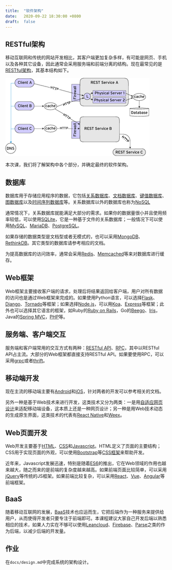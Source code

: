 ```yaml
---
title:  "软件架构"
date:   2020-09-22 18:30:00 +0800
draft:  false
---
```


## RESTful架构

移动互联网和传统的网站开发相比，其客户端更加复杂多样，有可能是网页、手机以及各种其它设备，因此通常会采用服务端和前端分离的结构。现在最常见的是[RESTful架构][restful]，其基本结构如下。

![software_arch][]

本次课，我们将了解架构中各个部分，并确定最终的软件架构。

## 数据库

数据库用于存储应用程序的数据，它包括[关系数据库][rdb]、[文档数据库][documentdb]、[键值数据库][kvdb]、[图数据库][graphdb]以及[时间序列数据库][timedb]等。关系数据库以外的数据库也称为[NoSQL][]

通常情况下，关系数据库就能满足大部分的需求。如果你的数据量很小并且使用频率较低，可以使用[SQLite][]，它是一种基于文件的关系数据库；一般情况下可以使用[MySQL][]、[MariaDB][]、[PostgreSQL][]。

如果存储的数据类型是文档型或者无模式的，也可以采用[MongoDB][]、[RethinkDB][]。其它类型的数据库请参考相应的文档。

为提高数据库的访问效率，通常会采用[Redis][]、[Memcached][]等来对数据库进行缓存。

## Web框架

Web框架主要接收客户端的请求，处理后将结果返回给客户端，用户对所有数据的访问也是通过Web框架来完成的。如果使用Python语言，可以选择[Flask][]、[Django][]、[Tornado][]等框架；如果选择[Node.js][]，可以用[Koa][]、[Express][]等框架；此外也可以选择其它语言的框架，如Ruby的[Ruby on Rails][ror]，Go的[Beego][]、[Iris][]，Java的[Spring MVC][spring_mvc]，[PHP][]等。

## 服务端、客户端交互

服务端和客户端常用的交互方式有两种：[RESTful API][restful]、[RPC][]，其中以RESTful API占主流。大部分的Web框架都直接支持RESTful API。如果要使用RPC，可以采用[grpc][]或者[thrift][]。

## 移动端开发

现在主流的移动端主要有[Android][]和[iOS][]，针对两者的开发可以参考相关的文档。

另外一种是基于Web技术来进行开发，这类技术又分为两类：一是用[自适应网页设计][responsive_design]来适配移动端设备，这本质上还是一种网页设计；另一种是用Web技术动态的生成原生界面，这类技术的代表有[React Native][]和[Weex][]。

## Web页面开发

Web开发主要基于[HTML][]、[CSS][]和[Javascript][]。HTML定义了页面的主要结构；CSS用于实现页面的外观，可以使用[Bootstrap][]等[CSS框架][css_framework]来帮助开发。

近年来，Javascript发展迅速，特别是随着[ES6][]的推出，它在Web领域的作用也越来越大，随之而来的是前端的复杂度越来越高。如果前端页面比较简单，可以采用[jQuery][]等传统的JS框架。如果前端比较复杂，可以采用[React][]、[Vue][]、[Angular][]等前端框架。

## BaaS

随着移动互联网的发展，[BaaS][]技术也应运而生，它把后端作为一种服务来提供给用户，从而使得开发者只要专注于前端即可。本课程建议大家自己开发后端以熟悉相应的技术，如果人力实在不够可以使用[Leancloud][]、[Firebase][]、[Parse][]之类的作为后端，以减少后端的开发量。

## 作业

在`docs/design.md`中完成系统的架构设计。

[android]: https://developer.android.com/?hl=zh-cn
[angular]: https://angular.io/
[baas]: https://en.wikipedia.org/wiki/Mobile_backend_as_a_service
[beego]: https://beego.me/
[bootstrap]: https://getbootstrap.com/
[css]: http://www.w3school.com.cn/css3/index.ASP
[css_framework]: https://github.com/troxler/awesome-css-frameworks
[django]: https://www.djangoproject.com/
[documentdb]: https://en.wikipedia.org/wiki/Document-oriented_database
[es6]: http://es6.ruanyifeng.com/
[express]: https://expressjs.com/zh-cn/
[firebase]: https://firebase.google.com/
[flask]: http://flask.pocoo.org/
[graphdb]: https://en.wikipedia.org/wiki/Graph_database
[grpc]: https://grpc.io/
[html]: https://www.w3schools.com/html/html5_intro.asp
[ios]: https://developer.apple.com/
[iris]: https://iris-go.com/
[javascript]: https://wangdoc.com/javascript/
[jquery]: https://jquery.com/
[koa]: https://koajs.com/
[kvdb]: https://en.wikipedia.org/wiki/Key-value_database
[leancloud]: https://leancloud.cn/
[mariadb]: https://mariadb.org/
[memcached]: https://memcached.org/
[mongodb]: https://github.com/mongo/mongo
[mysql]: http://mysql.com/
[node.js]: https://nodejs.org/en/
[nosql]: https://zh.wikipedia.org/wiki/NoSQL
[parse]: https://parseplatform.org/
[php]: http://php.net/
[postgresql]: http://www.postgresql.org/
[rdb]: https://zh.wikipedia.org/wiki/%E5%85%B3%E7%B3%BB%E6%95%B0%E6%8D%AE%E5%BA%93
[react native]: https://facebook.github.io/react-native/
[react]: https://reactjs.org/
[redis]: https://redis.io/
[responsive_design]: http://www.ruanyifeng.com/blog/2012/05/responsive_web_design.html
[restful]: http://www.ruanyifeng.com/blog/2011/09/restful.html
[rethinkdb]: https://github.com/rethinkdb/rethinkdb
[ror]: https://rubyonrails.org/
[rpc]: https://en.wikipedia.org/wiki/Remote_procedure_call
[software_arch]: ./software_arch.gif "REST-based architecture"
[spring_mvc]: https://docs.spring.io/spring/docs/current/spring-framework-reference/web.html 
[sqlite]: https://www.sqlite.org/index.html
[thrift]: https://thrift.apache.org/
[timedb]: https://en.wikipedia.org/wiki/Time_series_database
[tornado]: http://www.tornadoweb.org/en/stable/
[vue]: https://cn.vuejs.org/index.html
[weex]: https://weex.apache.org/cn/guide/
